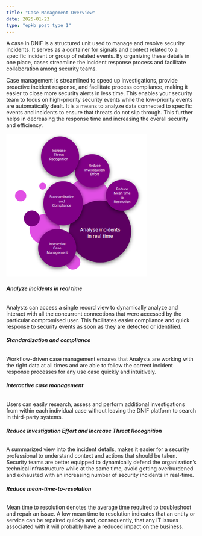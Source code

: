 ```yaml
---
title: "Case Management Overview"
date: 2025-01-23
type: "epkb_post_type_1"
---
```


A case in DNIF is a structured unit used to manage and resolve security incidents. It serves as a container for signals and context related to a specific incident or group of related events. By organizing these details in one place, cases streamline the incident response process and facilitate collaboration among security teams.   

Case management is streamlined to speed up investigations, provide proactive incident response, and facilitate process compliance, making it easier to close more security alerts in less time. This enables your security team to focus on high-priority security events while the low-priority events are automatically dealt. It is a means to analyze data connected to specific events and incidents to ensure that threats do not slip through. This further helps in decreasing the response time and increasing the overall security and efficiency.

![](./images-CaseManagementOverview/Case-Management-Overview-1.webp)

###### **Analyze incidents in real time**  
  

Analysts can access a single record view to dynamically analyze and interact with all the concurrent connections that were accessed by the particular compromised user. This facilitates easier compliance and quick response to security events as soon as they are detected or identified.

###### **Standardization and compliance**  
  

Workflow-driven case management ensures that Analysts are working with the right data at all times and are able to follow the correct incident response processes for any use case quickly and intuitively.

###### **Interactive case management**  
  

Users can easily research, assess and perform additional investigations from within each individual case without leaving the DNIF platform to search in third-party systems.

###### **Reduce Investigation Effort and Increase Threat Recognition**  
  

A summarized view into the incident details, makes it easier for a security professional to understand context and actions that should be taken. Security teams are better equipped to dynamically defend the organization’s technical infrastructure while at the same time, avoid getting overburdened and exhausted with an increasing number of security incidents in real-time.

###### **Reduce mean-time-to-resolution**  
  

Mean time to resolution denotes the average time required to troubleshoot and repair an issue. A low mean time to resolution indicates that an entity or service can be repaired quickly and, consequently, that any IT issues associated with it will probably have a reduced impact on the business.
